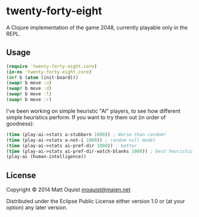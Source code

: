# twenty-forty-eight

A Clojure implementation of the game 2048, currently playable only in the REPL.

## Usage

```clojure
(require 'twenty-forty-eight.core)
(in-ns 'twenty-forty-eight.core)
(def b (atom (init-board)))
(swap! b move :u)
(swap! b move :d)
(swap! b move :l)
(swap! b move :r)
```

I've been working on simple heuristic "AI" players, to see how different simple
heuristics perform. If you want to try them out (in order of goodness):
```clojure
(time (play-ai->stats a-stubborn 1000)) ; Worse than random!
(time (play-ai->stats a-not-i 1000)) ; random null model
(time (play-ai->stats ai-pref-dir 1000)) ; better
(time (play-ai->stats ai-pref-dir-watch-blanks 1000)) ; best heuristic so far
(play-ai (human-intelligence))
```


## License

Copyright © 2014 Matt Oquist <moquist@majen.net>

Distributed under the Eclipse Public License either version 1.0 or (at
your option) any later version.
